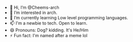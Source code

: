 - 👋 Hi, I’m @Cheems-arch
- 👀 I’m interested in arch.
- 🌱 I’m currently learning Low level programming languages.
- 📫 I'm a newbie to tech. Open to learn.
- 😄 Pronouns: Dog? kidding. It's He/Him
- ⚡ Fun fact: I'm named after a meme lol
